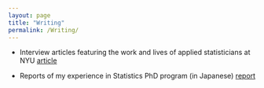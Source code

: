 ```yaml
---
layout: page
title: "Writing"
permalink: /Writing/
---
```


* Interview articles featuring the work and lives of applied statisticians at NYU [article](https://wp.nyu.edu/priismblog/)

* Reports of my experience in Statistics PhD program (in Japanese) [report](https://www.funaifoundation.jp/scholarship/grantee_ishihara_miyabi.html)
